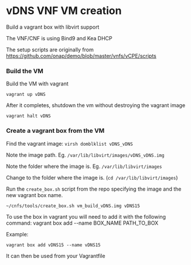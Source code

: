 # vDNS VNF VM creation

Build a vagrant box with libvirt support

The VNF/CNF is using Bind9 and Kea DHCP

The setup scripts are originally from https://github.com/onap/demo/blob/master/vnfs/vCPE/scripts

### Build the VM

Build the VM with vagrant

`vagrant up vDNS`

After it completes, shutdown the vm without destroying the vagrant image

`vagrant halt vDNS`

### Create a vagrant box from the VM

Find the vagrant image: `virsh domblklist vDNS_vDNS`

Note the image path.  Eg. `/var/lib/libvirt/images/vDNS_vDNS.img`

Note the folder where the image is.  Eg. `/var/lib/libvirt/images`

Change to the folder where the image is.  (`cd /var/lib/libvirt/images`)

Run the `create_box.sh` script from the repo specifying the image and the new vagrant box name.

```
~/cnfs/tools/create_box.sh vm_build_vDNS.img vDNS15
```

To use the box in vagrant you will need to add it with the following command: vagrant box add --name BOX_NAME PATH_TO_BOX

Example:

```
vagrant box add vDNS15 --name vDNS15
```

It can then be used from your Vagrantfile
